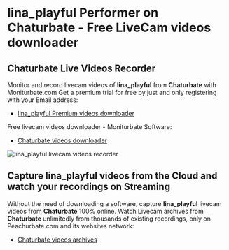# lina_playful Performer on Chaturbate - Free LiveCam videos downloader

## Chaturbate Live Videos Recorder

Monitor and record livecam videos of **lina_playful** from **Chaturbate** with Moniturbate.com
Get a premium trial for free by just and only registering with your Email address:
* [lina_playful Premium videos downloader](https://moniturbate.com/request-demo-licence-key.html)

Free livecam videos downloader - Moniturbate Software:
* [Chaturbate videos downloader](https://moniturbate.com/moniturbate-download-software.html)

![lina_playful livecam videos recorder](https://peachurnet.com/templates/moniturbate-software.png)


## Capture lina_playful videos from the Cloud and watch your recordings on Streaming

Without the need of downloading a software, capture **lina_playful** livecam videos from **Chaturbate** 100% online.
Watch Livecam archives from **Chaturbate** unlimitedly from thousands of existing recordings, only on Peachurbate.com and its websites network:
* [Chaturbate videos archives](https://peachurnet.com/)